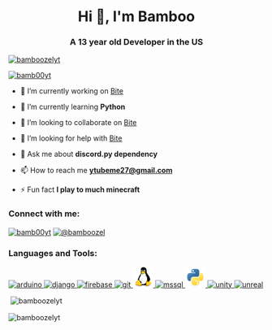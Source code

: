 <h1 align="center">Hi 👋, I'm Bamboo</h1>
<h3 align="center">A 13 year old Developer in the US</h3>

<p align="left"> <a href="https://github.com/ryo-ma/github-profile-trophy"><img src="https://github-profile-trophy.vercel.app/?username=bamboozelyt" alt="bamboozelyt" /></a> </p>

<p align="left"> <a href="https://twitter.com/bamb00yt" target="blank"><img src="https://img.shields.io/twitter/follow/bamb00yt?logo=twitter&style=for-the-badge" alt="bamb00yt" /></a> </p>

- 🔭 I’m currently working on [Bite](https://github.com/opg-aoi/Bite)

- 🌱 I’m currently learning **Python**

- 👯 I’m looking to collaborate on [Bite](https://github.com/opg-aoi/Bite)

- 🤝 I’m looking for help with [Bite](https://github.com/opg-aoi/Bite)

- 💬 Ask me about **discord.py dependency**

- 📫 How to reach me **ytubeme27@gmail.com**

- ⚡ Fun fact **I play to much minecraft**

<h3 align="left">Connect with me:</h3>
<p align="left">
<a href="https://twitter.com/bamb00yt" target="blank"><img align="center" src="https://raw.githubusercontent.com/rahuldkjain/github-profile-readme-generator/master/src/images/icons/Social/twitter.svg" alt="bamb00yt" height="30" width="40" /></a>
<a href="https://www.youtube.com/c/@bamboozel" target="blank"><img align="center" src="https://raw.githubusercontent.com/rahuldkjain/github-profile-readme-generator/master/src/images/icons/Social/youtube.svg" alt="@bamboozel" height="30" width="40" /></a>
</p>

<h3 align="left">Languages and Tools:</h3>
<p align="left"> <a href="https://www.arduino.cc/" target="_blank" rel="noreferrer"> <img src="https://cdn.worldvectorlogo.com/logos/arduino-1.svg" alt="arduino" width="40" height="40"/> </a> <a href="https://www.djangoproject.com/" target="_blank" rel="noreferrer"> <img src="https://cdn.worldvectorlogo.com/logos/django.svg" alt="django" width="40" height="40"/> </a> <a href="https://firebase.google.com/" target="_blank" rel="noreferrer"> <img src="https://www.vectorlogo.zone/logos/firebase/firebase-icon.svg" alt="firebase" width="40" height="40"/> </a> <a href="https://git-scm.com/" target="_blank" rel="noreferrer"> <img src="https://www.vectorlogo.zone/logos/git-scm/git-scm-icon.svg" alt="git" width="40" height="40"/> </a> <a href="https://www.linux.org/" target="_blank" rel="noreferrer"> <img src="https://raw.githubusercontent.com/devicons/devicon/master/icons/linux/linux-original.svg" alt="linux" width="40" height="40"/> </a> <a href="https://www.microsoft.com/en-us/sql-server" target="_blank" rel="noreferrer"> <img src="https://www.svgrepo.com/show/303229/microsoft-sql-server-logo.svg" alt="mssql" width="40" height="40"/> </a> <a href="https://www.python.org" target="_blank" rel="noreferrer"> <img src="https://raw.githubusercontent.com/devicons/devicon/master/icons/python/python-original.svg" alt="python" width="40" height="40"/> </a> <a href="https://unity.com/" target="_blank" rel="noreferrer"> <img src="https://www.vectorlogo.zone/logos/unity3d/unity3d-icon.svg" alt="unity" width="40" height="40"/> </a> <a href="https://unrealengine.com/" target="_blank" rel="noreferrer"> <img src="https://raw.githubusercontent.com/kenangundogan/fontisto/036b7eca71aab1bef8e6a0518f7329f13ed62f6b/icons/svg/brand/unreal-engine.svg" alt="unreal" width="40" height="40"/> </a> </p>

<p>&nbsp;<img align="center" src="https://github-readme-stats.vercel.app/api?username=bamboozelyt&show_icons=true&locale=en" alt="bamboozelyt" /></p>

<p><img align="center" src="https://github-readme-streak-stats.herokuapp.com/?user=bamboozelyt&" alt="bamboozelyt" /></p>
